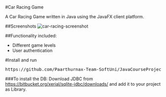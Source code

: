#Car Racing Game

<p>A Car Racing Game written in Java using the JavaFX client platform.</p>

##Screenshots
![car-racing-screenshot](https://cloud.githubusercontent.com/assets/18168527/23609226/abe1cf56-0275-11e7-9a36-15d578ade942.png)

##Functionality included:
<ul>
<li>Different game levels</li>
<li>User authentication</li>
</ul>

#Install and run

<div class="highlight highlight-source-shell">
  <pre>https://github.com/Paarthurnax-Team-SoftUni/JavaCourseProject.git</pre>
</div>

###To install the DB:
Download JDBC from https://bitbucket.org/xerial/sqlite-jdbc/downloads/ and add it to your project as Library.
